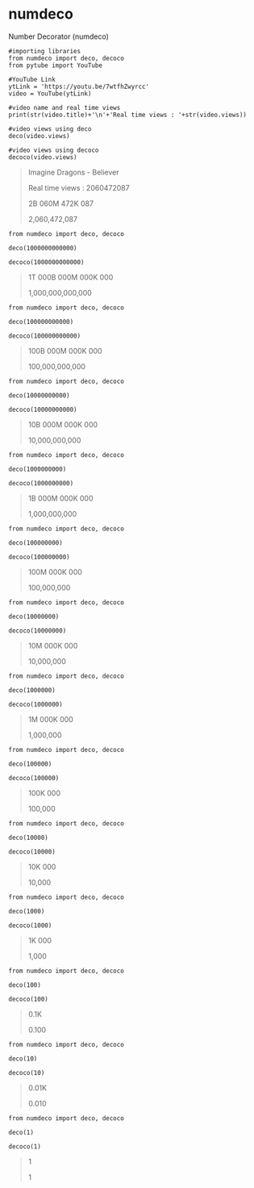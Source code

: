 # numdeco
Number Decorator (numdeco)

```
#importing libraries 
from numdeco import deco, decoco
from pytube import YouTube

#YouTube Link
ytLink = 'https://youtu.be/7wtfhZwyrcc'
video = YouTube(ytLink)

#video name and real time views
print(str(video.title)+'\n'+'Real time views : '+str(video.views))

#video views using deco
deco(video.views)

#video views using decoco
decoco(video.views)
```

>Imagine Dragons - Believer
>
>Real time views : 2060472087
>
>2B 060M 472K 087
>
>2,060,472,087

```
from numdeco import deco, decoco

deco(1000000000000)

decoco(1000000000000)
```
>1T 000B 000M 000K 000
>
>1,000,000,000,000

```
from numdeco import deco, decoco

deco(100000000000)

decoco(100000000000)
```
>100B 000M 000K 000
>
>100,000,000,000

```
from numdeco import deco, decoco

deco(10000000000)

decoco(10000000000)
```
>10B 000M 000K 000
>
>10,000,000,000

```
from numdeco import deco, decoco

deco(1000000000)

decoco(1000000000)
```
>1B 000M 000K 000
>
>1,000,000,000

```
from numdeco import deco, decoco

deco(100000000)

decoco(100000000)
```
>100M 000K 000
>
>100,000,000

```
from numdeco import deco, decoco

deco(10000000)

decoco(10000000)
```
>10M 000K 000
>
>10,000,000 

```
from numdeco import deco, decoco

deco(1000000)

decoco(1000000)
```
>1M 000K 000
>
>1,000,000

```
from numdeco import deco, decoco

deco(100000)

decoco(100000)
```
>100K 000
>
>100,000 

```
from numdeco import deco, decoco

deco(10000)

decoco(10000)
```
>10K 000
>
>10,000 

```
from numdeco import deco, decoco

deco(1000)

decoco(1000)
```
>1K 000
>
>1,000  

```
from numdeco import deco, decoco

deco(100)

decoco(100)
```
>0.1K
>
>0.100  

```
from numdeco import deco, decoco

deco(10)

decoco(10)
```
>0.01K
>
>0.010  

```
from numdeco import deco, decoco

deco(1)

decoco(1)
```
>1
>
>1
